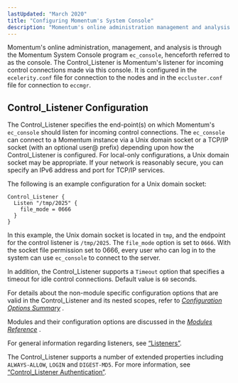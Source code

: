 ```yaml
---
lastUpdated: "March 2020"
title: "Configuring Momentum's System Console"
description: "Momentum's online administration management and analysis is through the Momentum System Console program ec console henceforth referred to as the console The Control Listener is Momentum's listener for incoming control connections made via this console It is configured in the ecelerity conf file for connection to the nodes and in..."
---
```



Momentum's online administration, management, and analysis is through the Momentum System Console program `ec_console`, henceforth referred to as the console. The Control_Listener is Momentum's listener for incoming control connections made via this console. It is configured in the `ecelerity.conf` file for connection to the nodes and in the `eccluster.conf` file for connection to `eccmgr`.

## <a name="control_listener.config"></a> Control_Listener Configuration

The Control_Listener specifies the end-point(s) on which Momentum's `ec_console` should listen for incoming control connections. The `ec_console` can connect to a Momentum instance via a Unix domain socket or a TCP/IP socket (with an optional user@ prefix) depending upon how the Control_Listener is configured. For local-only configurations, a Unix domain socket may be appropriate. If your network is reasonably secure, you can specify an IPv6 address and port for TCP/IP services.

The following is an example configuration for a Unix domain socket:

```
Control_Listener {
  Listen "/tmp/2025" {
    file_mode = 0666
  }
}
```

In this example, the Unix domain socket is located in `tmp`, and the endpoint for the control listener is `/tmp/2025`. The `file_mode` option is set to `0666`. With the socket file permission set to 0666, every user who can log in to the system can use `ec_console` to connect to the server.

In addition, the Control_Listener supports a `Timeout` option that specifies a timeout for idle control connections. Default value is `60` seconds.

For details about the non-module specific configuration options that are valid in the Control_Listener and its nested scopes, refer to [*Configuration Options Summary*](/momentum/4/config-options-summary) .

Modules and their configuration options are discussed in the [*Modules Reference*](/momentum/4/modules/) .

For general information regarding listeners, see [“Listeners”](/momentum/4/listeners).

The Control_Listener supports a number of extended properties including `ALWAYS-ALLOW`, `LOGIN` and `DIGEST-MD5`. For more information, see [“Control_Listener Authentication”](/momentum/4/control-auth).